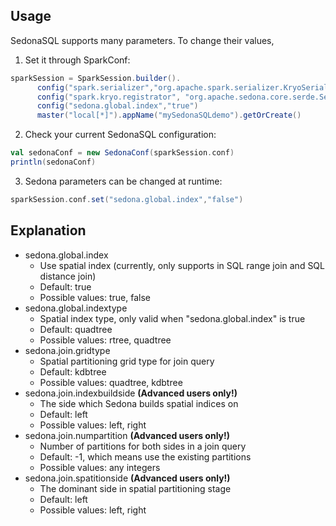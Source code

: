 ## Usage
SedonaSQL supports many parameters. To change their values,

1. Set it through SparkConf:
```Scala
sparkSession = SparkSession.builder().
      config("spark.serializer","org.apache.spark.serializer.KryoSerializer").
      config("spark.kryo.registrator", "org.apache.sedona.core.serde.SedonaKryoRegistrator").
      config("sedona.global.index","true")
      master("local[*]").appName("mySedonaSQLdemo").getOrCreate()
```
2. Check your current SedonaSQL configuration:
```Scala
val sedonaConf = new SedonaConf(sparkSession.conf)
println(sedonaConf)
```
3. Sedona parameters can be changed at runtime:
```Scala
sparkSession.conf.set("sedona.global.index","false")
```
## Explanation

* sedona.global.index
	* Use spatial index (currently, only supports in SQL range join and SQL distance join)
	* Default: true
	* Possible values: true, false
* sedona.global.indextype
	* Spatial index type, only valid when "sedona.global.index" is true
	* Default: quadtree
	* Possible values: rtree, quadtree
* sedona.join.gridtype
	* Spatial partitioning grid type for join query
	* Default: kdbtree
	* Possible values: quadtree, kdbtree
* sedona.join.indexbuildside **(Advanced users only!)**
	* The side which Sedona builds spatial indices on
	* Default: left
	* Possible values: left, right
* sedona.join.numpartition **(Advanced users only!)**
	* Number of partitions for both sides in a join query
	* Default: -1, which means use the existing partitions
	* Possible values: any integers
* sedona.join.spatitionside **(Advanced users only!)**
	* The dominant side in spatial partitioning stage
	* Default: left
	* Possible values: left, right